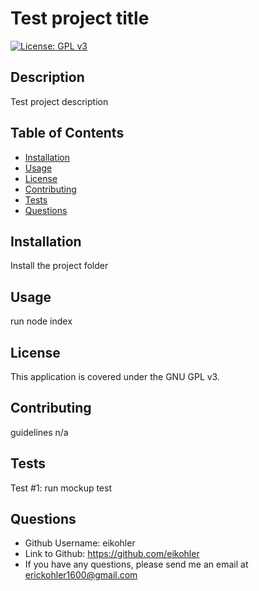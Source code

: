 # Test project title

  [![License: GPL v3](https://img.shields.io/badge/License-GPLv3-blue.svg)](https://www.gnu.org/licenses/gpl-3.0)

  ## Description

  Test project description
  
  ## Table of Contents
    
  - [Installation](#installation)
  - [Usage](#usage)
  - [License](#license)
  - [Contributing](#contributing)
  - [Tests](#tests)
  - [Questions](#questions)
  
  ## Installation

  Install the project folder
  
  ## Usage
  
  run node index
  
  ## License
  
  This application is covered under the GNU GPL v3.
  
  ## Contributing
  
  guidelines n/a
  
  ## Tests
  
  Test #1: run mockup test
  
  ## Questions
  
  - Github Username: eikohler
  - Link to Github: https://github.com/eikohler
  - If you have any questions, please send me an email at erickohler1600@gmail.com